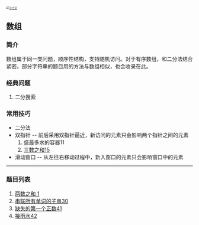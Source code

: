 <p> 
<a href="http://coco66.info:88">
<img src="http://coco66.info:88/leetcode/picture/home.png" alt="小土豆" style="zoom:50%;" /></a>
</p>

## 数组

### 简介

数组属于同一类问题，顺序性结构，支持随机访问。对于有序数组，和二分法结合紧密。部分字符串的题目用的方法与数组相似，也会收录在此。

### 经典问题

1. 二分搜索

### 常用技巧

- 二分法
- 双指针 -- 前后采用双指针逼近，新访问的元素只会影响两个指针之间的元素
  1. 盛最多水的容器11
  2. [三数之和15](http://coco66.info:88/leetcode/array/LeetCode15.html)
- 滑动窗口 -- 从左往右移动过程中，新入窗口的元素只会影响窗口中的元素

----

### 题目列表 

1. [两数之和 1](http://coco66.info:88/leetcode/array/LeetCode1.html)
2. [串联所有单词的子串30](http://coco66.info:88/leetcode/array/LeetCode30.html)
3. [缺失的第一个正数41](http://coco66.info:88/leetcode/array/LeetCode41.html)
4. [接雨水42](http://coco66.info:88/leetcode/array/LeetCode42.html)

